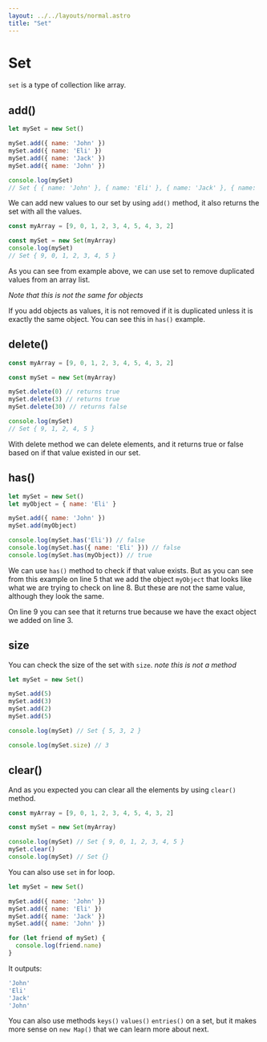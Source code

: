 ```yaml
---
layout: ../../layouts/normal.astro
title: "Set"
---
```

# Set

`set` is a type of collection like array.

## add()

```javascript
let mySet = new Set()

mySet.add({ name: 'John' })
mySet.add({ name: 'Eli' })
mySet.add({ name: 'Jack' })
mySet.add({ name: 'John' })

console.log(mySet)
// Set { { name: 'John' }, { name: 'Eli' }, { name: 'Jack' }, { name: 'John' }}
```

We can add new values to our set by using `add()` method, it also returns the set with all the values.

```javascript
const myArray = [9, 0, 1, 2, 3, 4, 5, 4, 3, 2]

const mySet = new Set(myArray)
console.log(mySet)
// Set { 9, 0, 1, 2, 3, 4, 5 }
```

As you can see from example above, we can use set to remove duplicated values from an array list.

_Note that this is not the same for objects_

If you add objects as values, it is not removed if it is duplicated unless it is exactly the same object.
You can see this in `has()` example.

## delete()

```javascript
const myArray = [9, 0, 1, 2, 3, 4, 5, 4, 3, 2]

const mySet = new Set(myArray)

mySet.delete(0) // returns true
mySet.delete(3) // returns true
mySet.delete(30) // returns false

console.log(mySet)
// Set { 9, 1, 2, 4, 5 }
```

With delete method we can delete elements, and it returns true or false based on if that value existed in our set.

## has()

```javascript
let mySet = new Set()
let myObject = { name: 'Eli' }

mySet.add({ name: 'John' })
mySet.add(myObject)

console.log(mySet.has('Eli')) // false
console.log(mySet.has({ name: 'Eli' })) // false
console.log(mySet.has(myObject)) // true
```

We can use `has()` method to check if that value exists. But as you can see from this example on line 5 that we add the object `myObject` that looks like what we are trying to check on line 8.
But these are not the same value, although they look the same.

On line 9 you can see that it returns true because we have the exact object we added on line 3.

## size

You can check the size of the set with `size`. _note this is not a method_

```javascript
let mySet = new Set()

mySet.add(5)
mySet.add(3)
mySet.add(2)
mySet.add(5)

console.log(mySet) // Set { 5, 3, 2 }

console.log(mySet.size) // 3
```

## clear()

And as you expected you can clear all the elements by using `clear()` method.

```javascript
const myArray = [9, 0, 1, 2, 3, 4, 5, 4, 3, 2]

const mySet = new Set(myArray)

console.log(mySet) // Set { 9, 0, 1, 2, 3, 4, 5 }
mySet.clear()
console.log(mySet) // Set {}
```

You can also use `set` in for loop.

```javascript
let mySet = new Set()

mySet.add({ name: 'John' })
mySet.add({ name: 'Eli' })
mySet.add({ name: 'Jack' })
mySet.add({ name: 'John' })

for (let friend of mySet) {
  console.log(friend.name)
}
```

It outputs:

```javascript
'John'
'Eli'
'Jack'
'John'
```

You can also use methods `keys()` `values()` `entries()` on a set, but it makes more sense on `new Map()` that we can learn more about next.
